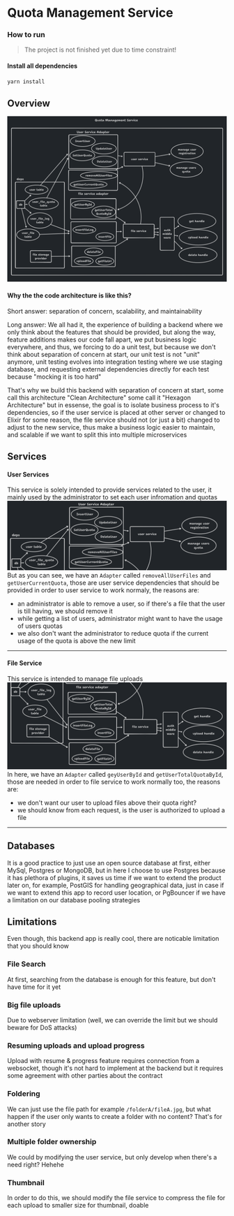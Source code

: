 # Quota Management Service

### How to run
> The project is not finished yet due to time constraint!
#### Install all dependencies
```bash
yarn install
```

## Overview
![overall](doc/overall.png)
#### Why the the code architecture is like this?
Short answer: separation of concern, scalability, and maintainability

Long answer:
We all had it, the experience of building a backend where we only think about the features that should be provided, but along the way, feature additions makes our code fall apart, we put business logic everywhere, and thus, we forcing to do a unit test, but because we don't think about separation of concern at start, our unit test is not "unit" anymore, unit testing evolves into integration testing where we use staging database, and requesting external dependencies directly for each test because "mocking it is too hard"

That's why we build this backend with separation of concern at start, some call this architecture "Clean Architecture" some call it "Hexagon Architecture" but in essense, the goal is to isolate business process to it's dependencies, so if the user service is placed at other server or changed to Elixir for some reason, the file service should not (or just a bit) changed to adjust to the new service, thus make a business logic easier to maintain, and scalable if we want to split this into multiple microservices


## Services
#### User Services
This service is solely intended to provide services related to the user, it mainly used by the administrator to set each user infromation and quotas
![user service](doc/user_service.png)
But as you can see, we have an `Adapter` called `removeAllUserFiles` and `getUserCurrentQuota`, those are user service dependencies that should be provided in order to user service to work normaly, the reasons are:
- an administrator is able to remove a user, so if there's a file that the user is till having, we should remove it
- while getting a list of users, administrator might want to have the usage of users quotas
- we also don't want the administrator to reduce quota if the current usage of the quota is above the new limit

------
#### File Service
This service is intended to manage file uploads
![file service](doc/file_service.png)
In here, we have an `Adapter` called `geyUserById` and `getUserTotalQuotaById`, those are needed in order to file service to work normally too, the reasons are:
- we don't want our user to upload files above their quota right?
- we should know from each request, is the user is authorized to upload a file
---

## Databases
It is a good practice to just use an open source database at first, either MySql, Postgres or MongoDB, but in here I choose to use Postgres because it has plethora of plugins, it saves us time if we want to extend the product later on, for example, PostGIS for handling geographical data, just in case if we want to extend this app to record user location, or PgBouncer if we have a limitation on our database pooling strategies

## Limitations
Even though, this backend app is really cool, there are noticable limitation that you should know
### File Search
At first, searching from the database is enough for this feature, but don't have time for it yet
### Big file uploads
Due to webserver limitation (well, we can override the limit but we should beware for DoS attacks)
### Resuming uploads and upload progress
Upload with resume & progress feature requires connection from a websocket, though it's not hard to implement at the backend but it requires some agreement with other parties about the contract
### Foldering
We can just use the file path for example `/folderA/fileA.jpg`, but what happen if the user only wants to create a folder with no content? That's for another story
### Multiple folder ownership
We could by modifying the user service, but only develop when there's a need right? Hehehe
### Thumbnail
In order to do this, we should modify the file service to compress the file for each upload to smaller size for thumbnail, doable